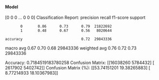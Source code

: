 #### Model
[0 0 0 ... 0 0 0]
Classification Report:
              precision    recall  f1-score   support

           0       0.86      0.73      0.79  21822692
           1       0.48      0.67      0.56   8020644

    accuracy                           0.72  29843336
   macro avg       0.67      0.70      0.68  29843336
weighted avg       0.76      0.72      0.73  29843336

Accuracy: 0.7184519183780258
Confusion Matrix:
[[16038260  5784432]
 [ 2617902  5402742]]
Confusion Matrix (%):
[[53.74151201 19.38265883]
 [ 8.77214933 18.10367983]]
